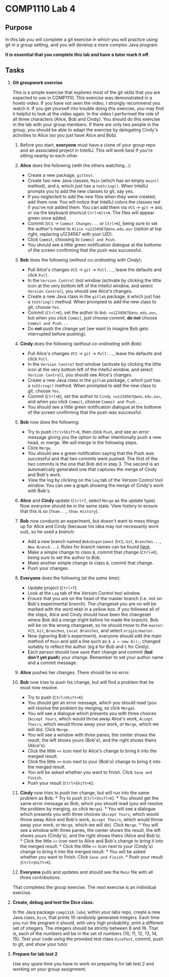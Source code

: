 # COMP1110 Lab 4

## Purpose

In this lab you will complete a git exercise in which you will practice using git in a group setting, and you will develop a more complex Java program.

**It is essential that you complete this lab and have a tutor mark it off**.

## Tasks

1. **Git groupwork exercise**

    This is a simple exercise that explores most of the git skills that you are expected to use in COMP1110. This exercise was demonstrated in a howto video. If you have not seen the video, I strongly recommend you watch it. If you get yourself into trouble doing this exercise, you may find it helpful to look at the video again. In the video I performed the role of all three characters (Alice, Bob and Cindy). You should do this exercise in the lab with your group members. If there are only two people in the group, you should be able to adapt the exercise by delegating Cindy's activities to Alice (so you just have Alice and Bob).

    1. Before you start, **everyone** must have a clone of your group repo and an associated project in IntelliJ.  This will work best if you're sitting nearby to each other.
	 
    2.  **Alice** does the following (with the others watching...):
        * Create a new package, `gittest`.
    	* Create two new Java classes, `Main` (which has an empty `main()` method), and `A`, which just has a `toString()`.  When IntelliJ prompts you to add the new classes to git, say yes.
        * If you neglected to add the new files when they were created, add them now.  You will notice that IntelliJ colors the classes red if you've not added them.  You can add them via `VCS` -> `git` -> `Add`, or via the keyboard shortcut `Ctrl+Alt+A`.  The files will appear green once added.
        * Commit (`VCS` -> `Commit Changes...` or `Ctrl+K`), being sure to set the author's name to `Alice <u1234567@anu.edu.au>` (option at top right, replacing u1234567 with your UID).
        * Click `Commit`, choosing to `Commit and Push`.
    	* You should see a little green notification dialogue at the bottome of the screen confirming that the push was successful.
		
    3. **Bob** does the following (*without co-ordinating with Cindy*):
        * Pull Alice's changes `VCS` -> `git` -> `Pull...`, leave the defaults and click `Pull`.
    	* In the `Version Control` tool window (activate by clicking the little icon at the very bottom left of the IntelliJ window, and select `Version Control`), you should see Alice's changes.
    	* Create a new Java class in the `gitlab` package, `B` which just has a `toString()` method.  When prompted to add the new class to git, choose `Yes`.
    	* Commit (`Ctrl+K`), set the author to `Bob <u1234567@anu.edu.au>`, but when you click `Commit`, just choose commit, **do not** choose `Commit and Push...`
    	* Do **not** push the change yet (we want to imagine Bob gets interrupted before pushing).
		
    4. **Cindy** does the following (*without co-ordinating with Bob*):
        * Pull Alice's changes `VCS` -> `git` -> `Pull...`, leave the defaults and click `Pull`.
    	* In the `Version Control` tool window (activate by clicking the little icon at the very bottom left of the IntelliJ window, and select `Version Control`), you should see Alice's changes.
    	* Create a new Java class in the `gitlab` package, `C` which just has a `toString()` method.  When prompted to add the new class to git, choose `Yes`.
    	* Commit (`Ctrl+K`), set the author to `Cindy <u1234567@anu.edu.au>`, and when you click `Commit`, choose `Commit and Push...`
    	* You should see a little green notification dialogue at the bottome of the screen confirming that the push was successful.
		
	5. **Bob** now does the following:
        * Try to push `Ctrl+Shift+K`, then click `Push`, and see an error message giving you the option to either intentionally push a new head, or merge. We will merge in the following steps.
    	* Click `Merge`.
    	* You should see a green notification saying that the Push was successful and that two commits were pushed.  The first of the two commits is the one that Bob did in step 3.   The second is an automatically generated one that captures the merge of Cindy and Bob's work.
        * View the log by clicking on the `Log` tab of the Version Control tool window.  You can see a graph showing the merge of Cindy's work with Bob's.

    6. **Alice** and **Cindy** update (`Ctrl+T`, select `Merge` as the update type).  Now everyone should be in the same state. View history to ensure that this is so (`Team...`, `Show History`).

    7. **Bob** now conducts an experiment, but doesn't want to mess things up for Alice and Cindy (because his idea may not necessarily work out), so he used a *branch*:
    	* Add a new branch named `BobsExperiment` (`VCS`, `Git`, `Branches...`, `New Branch...`).   Rules for branch names can be found [here](https://www.kernel.org/pub/software/scm/git/docs/git-check-ref-format.html).
    	* Make a simple change to class `B`, commit that change (`Ctrl+K`), being sure to set the author to Bob.
        * Make another simple change to class `B`, commit that change.
        * Push your changes.

    8. **Everyone** does the following (*at the same time*):
        * Update project (`Ctrl+T`).
        * Look at the `Log` tab of the Version Control tool window.
        * Ensure that you are on the head of the master branch (i.e. not on Bob's experimental branch). The changeset you are on will be marked with the word `HEAD` in a yellow box. If you followed all of the steps, Alice and Cindy should have been the changeset where Bob did a merge (right before he made the branch). Bob will be on the wrong changeset, so he should move to the `master`: `VCS`, `Git`, `Branches`, `Local Branches`, and select `origin/master`.
    	* Now (ignoring Bob's experiment), everyone should edit the main method of `Main` and add a line such as `A a = new A();`, changed suitably to reflect the author (eg `B` for Bob and `C` for Cindy).
    	* Each person should now save their change and commit (**but don't yet push**) your change.  Remember to set your author name and a commit message.

    9. **Alice** pushes her changes. There should be no error.
	
	10. **Bob** now tries to push his change, but will find a problem that he must now resolve.
        * Try to push (`Ctrl+Shift+K`).
		* You should get an error message, which you should read (you will resolve the problem by merging, so click `Merge`).
		* You will see a dialogue which presents you with three choices (`Accept Yours`, which would throw away Alice's work, `Accept Theirs`, which would throw away your work, or `Merge`, which we will do).  Click `Merge`.
		* You will see a window with three panes, the center shows the result, the left shows yours (Bob's), and the right shows theirs (Alice's).
		* Click the little `<<` icon next to Alice's change to bring it into the merged result.
		* Click the little `>>` icon next to your (Bob's) change to bring it into the merged result.
		* You will be asked whether you want to finish.  Click `Save and Finish`.
		* Push your result (`Ctrl+Shift+K`).

    11.  **Cindy** now tries to push her change, but will run into the same problem as Bob.
        * Try to push (`Ctrl+Shift+K`).
		* You should get the same error message as Bob, which you should read (you will resolve the problem by merging, so click `Merge`).
		* You will see a dialogue which presents you with three choices (`Accept Yours`, which would throw away Alice and Bob's work, `Accept Theirs`, which would throw away your work, or `Merge`, which we will do).  Click `Merge`.
		* You will see a window with three panes, the center shows the result, the left shows yours (Cindy's), and the right shows theirs (Alice and Bob's).
		* Click the little `<<` icon next to Alice and Bob's change to bring it into the merged result.
		* Click the little `>>` icon next to your (Cindy's) change to bring it into the merged result.
		* You will be asked whether you want to finish.  Click `Save and Finish`.
		* Push your result (`Ctrl+Shift+K`).

    12. **Everyone** pulls and updates and should see the `Main` file with all three contributions.

    That completes the group exercise.   The next exercise is an individual exercise.

2. **Create, debug and test the Dice class.**

    In the Java package `comp1110.lab4`, within your labs repo, create a new Java class, `Dice`, that prints 10 randomly generated integers. Each time you run the program it should, with very high probability, print a different set of integers. The integers should be strictly between 9 and 16. That is, each of the numbers will be in the set of numbers {10, 11, 12, 13, 14, 15}. Test your code using the provided test class `DiceTest`, commit, push to git, and show your tutor.
	
3. **Prepare for lab test 2**

    Use any spare time you have to work on preparing for lab test 2 and working on your group assignment.
